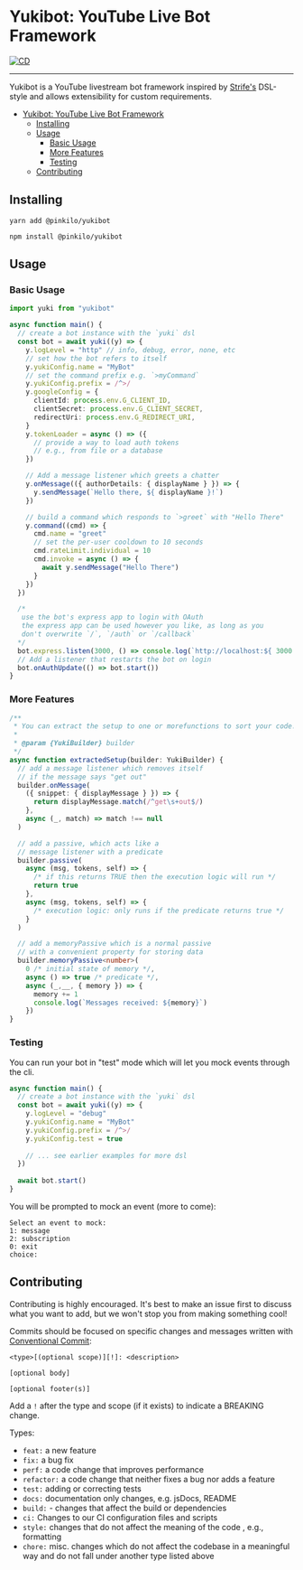 # Yukibot: YouTube Live Bot Framework

[![CD](https://github.com/pinkilo/yukibotJS/actions/workflows/publish-ci.yml/badge.svg)](https://github.com/pinkilo/yukibotJS/actions/workflows/publish-ci.yml)

---

Yukibot is a YouTube livestream bot framework inspired by 
[Strife's](https://gitlab.com/serebit/strife) DSL-style
and allows extensibility for custom requirements.


<!-- TOC -->
* [Yukibot: YouTube Live Bot Framework](#yukibot-youtube-live-bot-framework)
  * [Installing](#installing)
  * [Usage](#usage)
    * [Basic Usage](#basic-usage)
    * [More Features](#more-features)
    * [Testing](#testing)
  * [Contributing](#contributing)
<!-- TOC -->


## Installing

```
yarn add @pinkilo/yukibot
```
```
npm install @pinkilo/yukibot
```

## Usage

### Basic Usage

```ts
import yuki from "yukibot"

async function main() {
  // create a bot instance with the `yuki` dsl
  const bot = await yuki((y) => {
    y.logLevel = "http" // info, debug, error, none, etc
    // set how the bot refers to itself
    y.yukiConfig.name = "MyBot"
    // set the command prefix e.g. `>myCommand`
    y.yukiConfig.prefix = /^>/
    y.googleConfig = {
      clientId: process.env.G_CLIENT_ID,
      clientSecret: process.env.G_CLIENT_SECRET,
      redirectUri: process.env.G_REDIRECT_URI,
    }
    y.tokenLoader = async () => ({
      // provide a way to load auth tokens
      // e.g., from file or a database
    })

    // Add a message listener which greets a chatter
    y.onMessage(({ authorDetails: { displayName } }) => {
      y.sendMessage(`Hello there, ${ displayName }!`)
    })

    // build a command which responds to `>greet` with "Hello There"
    y.command((cmd) => {
      cmd.name = "greet"
      // set the per-user cooldown to 10 seconds
      cmd.rateLimit.individual = 10
      cmd.invoke = async () => {
        await y.sendMessage("Hello There")
      }
    })
  })

  /*
   use the bot's express app to login with OAuth
   the express app can be used however you like, as long as you
   don't overwrite `/`, `/auth` or `/callback`
  */
  bot.express.listen(3000, () => console.log(`http://localhost:${ 3000 }`))
  // Add a listener that restarts the bot on login
  bot.onAuthUpdate(() => bot.start())
}
```

### More Features

```ts
/**
 * You can extract the setup to one or morefunctions to sort your code!
 *
 * @param {YukiBuilder} builder
 */
async function extractedSetup(builder: YukiBuilder) {
  // add a message listener which removes itself
  // if the message says "get out"
  builder.onMessage(
    ({ snippet: { displayMessage } }) => {
      return displayMessage.match(/^get\s+out$/)
    },
    async (_, match) => match !== null
  )

  // add a passive, which acts like a
  // message listener with a predicate
  builder.passive(
    async (msg, tokens, self) => {
      /* if this returns TRUE then the execution logic will run */
      return true
    },
    async (msg, tokens, self) => {
      /* execution logic: only runs if the predicate returns true */
    }
  )

  // add a memoryPassive which is a normal passive
  // with a convenient property for storing data
  builder.memoryPassive<number>(
    0 /* initial state of memory */, 
    async () => true /* predicate */,
    async (_,__, { memory }) => {
      memory += 1
      console.log(`Messages received: ${memory}`)
    })
}
```

### Testing

You can run your bot in "test" mode which will let you mock events through the 
cli.

```ts
async function main() {
  // create a bot instance with the `yuki` dsl
  const bot = await yuki((y) => {
    y.logLevel = "debug"
    y.yukiConfig.name = "MyBot"
    y.yukiConfig.prefix = /^>/
    y.yukiConfig.test = true
    
    // ... see earlier examples for more dsl
  })
  
  await bot.start()
}
```

You will be prompted to mock an event (more to come):

```
Select an event to mock:
1: message
2: subscription
0: exit
choice:
```

## Contributing

Contributing is highly encouraged. It's best to make an issue first to discuss
what you want to add, but we won't stop you from making something cool!

Commits should be focused on specific changes and messages written with
[Conventional Commit](https://www.conventionalcommits.org/en/v1.0.0/#summary):

```
<type>[(optional scope)][!]: <description>

[optional body]

[optional footer(s)]
```
Add a `!` after the type and scope (if it exists) to indicate a BREAKING change.

Types:
- `feat:` a new feature
- `fix:` a bug fix
- `perf:` a code change that improves performance
- `refactor:` a code change that neither fixes a bug nor adds a feature 
- `test:` adding or correcting  tests
- `docs:` documentation only changes, e.g. jsDocs, README
- `build:` - changes that affect the build or dependencies
- `ci:` Changes to our CI configuration files and scripts
- `style:` changes that do not affect the meaning of the code , e.g., formatting
- `chore:` misc. changes which do not affect the codebase in a meaningful way
            and do not fall under another type listed above
